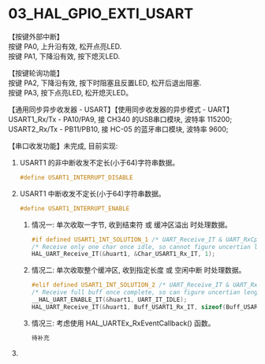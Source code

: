 # 03_HAL_GPIO_EXTI_USART


【按键外部中断】  
按键 PA0, 上升沿有效, 松开点亮LED.  
按键 PA1, 下降沿有效, 按下熄灭LED.  

【按键轮询功能】  
按键 PA2, 下降沿有效, 按下时阻塞且反置LED, 松开后退出阻塞.  
按键 PA3, 按下点亮LED, 松开熄灭LED。  

【通用同步异步收发器 - USART】【使用同步收发器的异步模式 - UART】
USART1_Rx/Tx - PA10/PA9, 接 CH340 的USB串口模块, 波特率 115200;  
USART2_Rx/Tx - PB11/PB10, 接 HC-05 的蓝牙串口模块, 波特率 9600;  

【串口收发功能】未完成, 目前实现:

1. USART1 的非中断收发不定长(小于64)字符串数据。  
    ```C
    #define USART1_INTERRUPT_DISABLE
    ```
2. USART1 中断收发不定长(小于64)字符串数据。  
    ```C
    #define USART1_INTERRUPT_ENABLE
    ```
    1. 情况一: 单次收取一字节, 收到结束符 或 缓冲区溢出 时处理数据。  
        ```C
        #if defined USART1_INT_SOLUTION_1 /* UART_Receive_IT & UART_RxCpltCallback. */
        /* Receive only one char once idle, so cannot figure uncertian length data with idle. */
        HAL_UART_Receive_IT(&huart1, &Char_USART1_Rx_IT, 1);
        ```
    2. 情况二: 单次收取整个缓冲区, 收到指定长度 或 空闲中断 时处理数据。  
        ```C
        #elif defined USART1_INT_SOLUTION_2 /* UART_Receive_IT & UART_RxCpltCallback & UART_IDLE_Callback. */
        /* Receive full buff once complete, so can figure uncertian length data with idle event. */
        __HAL_UART_ENABLE_IT(&huart1, UART_IT_IDLE);
        HAL_UART_Receive_IT(&huart1, Buff_USART1_Rx_IT, sizeof(Buff_USART1_Rx_IT)-1);
        ```
    3. 情况三: 考虑使用 HAL_UARTEx_RxEventCallback() 函数。  
        ```C
        待补充
        ```
3. 